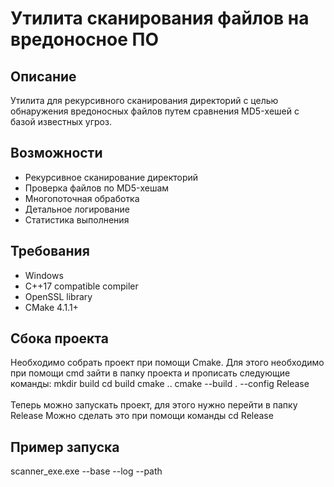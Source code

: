 # Утилита сканирования файлов на вредоносное ПО

## Описание
Утилита для рекурсивного сканирования директорий с целью обнаружения вредоносных файлов путем сравнения MD5-хешей с базой известных угроз.

## Возможности
- Рекурсивное сканирование директорий
- Проверка файлов по MD5-хешам
- Многопоточная обработка
- Детальное логирование
- Статистика выполнения

## Требования
- Windows
- C++17 compatible compiler
- OpenSSL library
- CMake 4.1.1+

## Сбока проекта
Необходимо собрать проект при помощи Cmake.
Для этого необходимо при помощи cmd зайти в папку проекта
и прописать следующие команды:
mkdir build
cd build
cmake ..
cmake --build . --config Release  
<br>
Теперь можно запускать проект, для этого нужно перейти в папку Release
Можно сделать это при помощи команды cd Release

## Пример запуска
scanner_exe.exe --base --log --path
